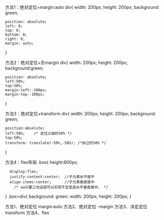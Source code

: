 方法1：绝对定位+margin:auto
div{
    width: 200px;
    height: 200px;
    background: green;
    
    position: absolute;
    left: 0;
    top: 0;
    bottom: 0;
    right: 0;
    margin: auto;
}

方法2：绝对定位+负margin
div{
    width: 200px;
    height: 200px;
    background:green;
    
    position: absolute;
    left:50%;
    top:50%;
    margin-left:-100px;
    margin-top:-100px;
}

方法3：绝对定位+transform
div{
    width: 200px;
    height: 200px;
    background: green;
    
    position:absolute;
    left:50%;    /* 定位父级的50% */
    top:50%;
    transform: translate(-50%,-50%); /*自己的50% */
}

方法4：flex布局
.box{
      height:600px;  
      
      display:flex;
      justify-content:center;  //子元素水平居中
      align-items:center;      //子元素垂直居中
        /* aa只要三句话就可以实现不定宽高水平垂直居中。 */
}
.box>div{
    background: green;
    width: 200px;
    height: 200px;
}


方法1、绝对定位 margin:auto
方法2、绝对定位 -margin
方法3、决定定位 transform
方法4、flex